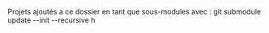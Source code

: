 Projets ajoutés a ce dossier en tant que sous-modules avec :
git submodule update --init --recursive
h
